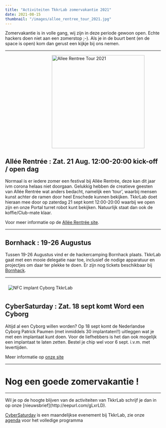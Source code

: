 ```yaml
---
title: "Activiteiten TkkrLab zomervakantie 2021"
date: 2021-08-15
thumbnail: "/images/allee_rentree_tour_2021.jpg"
---
```


Zomervakantie is in volle gang, wij zijn in deze periode gewoon open. Echte hackers doen niet aan een zomerstop ;-). Als je in de buurt bent (en de space is open) kom dan gerust een kijkje bij ons nemen.

<hr>

<img  alt="Allee Rentree Tour 2021" src="/images/allee_rentree_tour_2021.jpg" width="300px" height="300px" style="margin: 0px 30%;">

## Allée Rentrée : Zat. 21 Aug. 12:00-20:00 kick-off / open dag
Normaal is er iedere zomer een festival bij Allée Rentrée, deze kan dit jaar ivm corona helaas niet doorgaan. Gelukkig hebben de creatieve geesten van Allée Rentrée wat anders bedacht, namelijk een ‘tour’, waarbij mensen kunst achter de ramen door heel Enschede kunnen bekijken. TkkrLab doet hieraan mee door op zaterdag 21 sept komt  12:00-20:00 waarbij we open zijn en onze Portal turret robot kunt bekijken. Natuurlijk staat dan ook de koffie/Club-mate klaar.

Voor meer informatie op de [Allée Rentrée site](https://allee-rentree.nl/).

<hr>

## Bornhack : 19-26 Augustus
Tussen 19-26 Augustus vind er de hackercamping Bornhack plaats. TkkrLab gaat met een mooie delegatie naar toe, inclusief de nodige apparatuur en projectjes om daar ter plekke te doen. Er zijn nog tickets beschikbaar bij [Bornhack](https://bornhack.dk/bornhack-2021/).
<hr>
<img  alt="NFC implant Cyborg TkkrLab" src="/images/nfc-implant-cyborg.jpg" style="margin: 10px;">

## CyberSaturday : Zat. 18 sept komt Word een Cyborg
Altijd al een Cyborg willen worden? Op 18 sept komt de Nederlandse Cyborg Patrick Paumen (met inmiddels 30 implantaten!!) uitleggen wat je met een implantaat kunt doen. Voor de liefhebbers is het dan ook mogelijk een implantaat te laten zetten. Bestel je chip wel voor 6 sept. i.v.m. met levertijden. 

Meer informatie op [onze site](https://tkkrlab.nl/cybersaturdays/2021_09_18_nederlandse_cyborg_patrick_paumen/)

<hr>

# Nog een goede zomervakantie ! 

<hr>
Wil je op de hoogte blijven van de activiteiten van TkkrLab schrijf je dan in op onze [nieuwsbrief](http://eepurl.com/gLxrLD).


[CyberSaturday](/cybersaturdays/cybersaturday/) is een maandelijkse evenement bij TkkrLab, zie onze [agenda](/agenda/) voor het volledige programma